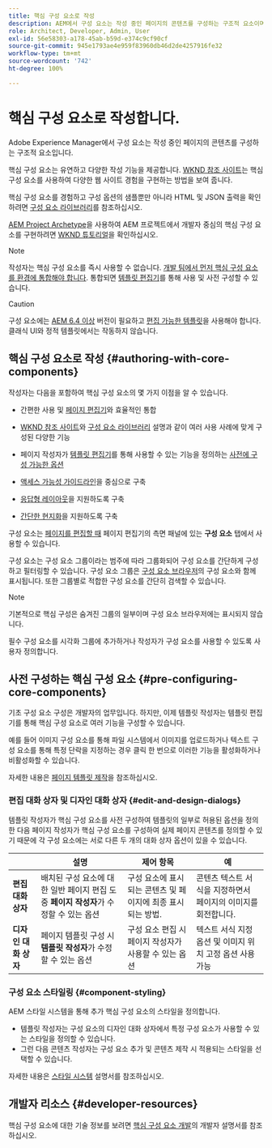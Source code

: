 ```yaml
---
title: 핵심 구성 요소로 작성
description: AEM에서 구성 요소는 작성 중인 페이지의 콘텐츠를 구성하는 구조적 요소이며, 핵심 구성 요소는 유연하고 다양한 작성 기능을 제공합니다.
role: Architect, Developer, Admin, User
exl-id: 56e58303-a178-45ab-b59d-e374c9cf90cf
source-git-commit: 945e1793ae4e959f83960db46d2de4257916fe32
workflow-type: tm+mt
source-wordcount: '742'
ht-degree: 100%

---
```


# 핵심 구성 요소로 작성합니다.

Adobe Experience Manager에서 구성 요소는 작성 중인 페이지의 콘텐츠를 구성하는 구조적 요소입니다.

핵심 구성 요소는 유연하고 다양한 작성 기능을 제공합니다. [WKND 참조 사이트](https://wknd.site)는 핵심 구성 요소를 사용하여 다양한 웹 사이트 경험을 구현하는 방법을 보여 줍니다.

핵심 구성 요소를 경험하고 구성 옵션의 샘플뿐만 아니라 HTML 및 JSON 출력을 확인하려면 [구성 요소 라이브러리](https://adobe.com/go/aem_cmp_library_kr)를 참조하십시오.

[AEM Project Archetype](/help/developing/archetype/overview.md)을 사용하여 AEM 프로젝트에서 개발자 중심의 핵심 구성 요소를 구현하려면 [WKND 튜토리얼](https://experienceleague.adobe.com/docs/experience-manager-learn/getting-started-wknd-tutorial-develop/overview.html)을 확인하십시오.

>[!NOTE]
>
>작성자는 핵심 구성 요소를 즉시 사용할 수 없습니다. [개발 팀에서 먼저 핵심 구성 요소를 환경에 통합해야 합니다](/help/get-started/using.md). 통합되면 [템플릿 편집기](https://experienceleague.adobe.com/docs/experience-manager-cloud-service/sites/authoring/features/templates.html)를 통해 사용 및 사전 구성할 수 있습니다.

>[!CAUTION]
>
>구성 요소에는 [AEM 6.4 이상](/help/versions.md) 버전이 필요하고 [편집 가능한 템플릿](https://experienceleague.adobe.com/docs/experience-manager-cloud-service/sites/authoring/features/templates.html)을 사용해야 합니다. 클래식 UI와 정적 템플릿에서는 작동하지 않습니다.

## 핵심 구성 요소로 작성 {#authoring-with-core-components}

작성자는 다음을 포함하여 핵심 구성 요소의 몇 가지 이점을 알 수 있습니다.

* 간편한 사용 및 [페이지 편집기](https://experienceleague.adobe.com/docs/experience-manager-cloud-service/sites/authoring/fundamentals/editing-content.html)와 효율적인 통합

* [WKND 참조 사이트](https://wknd.site)와 [구성 요소 라이브러리](https://adobe.com/go/aem_cmp_library_kr) 설명과 같이 여러 사용 사례에 맞게 구성된 다양한 기능

* 페이지 작성자가 [템플릿 편집기](https://experienceleague.adobe.com/docs/experience-manager-cloud-service/sites/authoring/features/templates.html)를 통해 사용할 수 있는 기능을 정의하는 [사전에 구성 가능한 옵션](#pre-configuring-core-components)

* [액세스 가능성 가이드라인](https://experienceleague.adobe.com/docs/experience-manager-cloud-service/sites/authoring/fundamentals/accessible-content.html)을 중심으로 구축

* [응답형 레이아웃](https://experienceleague.adobe.com/docs/experience-manager-cloud-service/sites/authoring/features/responsive-layout.html)을 지원하도록 구축

* [간단한 현지화](localization.md)을 지원하도록 구축

구성 요소는 [페이지를 편집할 때](https://experienceleague.adobe.com/docs/experience-manager-cloud-service/sites/authoring/fundamentals/editing-content.html) 페이지 편집기의 측면 패널에 있는 **구성 요소** 탭에서 사용할 수 있습니다.

구성 요소는 구성 요소 그룹이라는 범주에 따라 그룹화되어 구성 요소를 간단하게 구성하고 필터링할 수 있습니다. 구성 요소 그룹은 [구성 요소 브라우저](https://experienceleague.adobe.com/docs/experience-manager-cloud-service/sites/authoring/fundamentals/editing-content.html)의 구성 요소와 함께 표시됩니다. 또한 그룹별로 적합한 구성 요소를 간단히 검색할 수 있습니다.

>[!NOTE]
>
>기본적으로 핵심 구성은 숨겨진 그룹의 일부이며 구성 요소 브라우저에는 표시되지 않습니다.
>
>필수 구성 요소를 시각화 그룹에 추가하거나 작성자가 구성 요소를 사용할 수 있도록 사용자 정의합니다.

## 사전 구성하는 핵심 구성 요소 {#pre-configuring-core-components}

기초 구성 요소 구성은 개발자의 업무입니다. 하지만, 이제 템플릿 작성자는 템플릿 편집기를 통해 핵심 구성 요소로 여러 기능을 구성할 수 있습니다.

예를 들어 이미지 구성 요소를 통해 파일 시스템에서 이미지를 업로드하거나 텍스트 구성 요소를 통해 특정 단락을 지정하는 경우 클릭 한 번으로 이러한 기능을 활성화하거나 비활성화할 수 있습니다.

자세한 내용은 [페이지 템플릿 제작](https://experienceleague.adobe.com/docs/experience-manager-cloud-service/sites/authoring/features/templates.html)을 참조하십시오.

### 편집 대화 상자 및 디자인 대화 상자 {#edit-and-design-dialogs}

템플릿 작성자가 핵심 구성 요소를 사전 구성하여 템플릿의 일부로 허용된 옵션을 정의한 다음 페이지 작성자가 핵심 구성 요소를 구성하여 실제 페이지 콘텐츠를 정의할 수 있기 때문에 각 구성 요소에는 서로 다른 두 개의 대화 상자 옵션이 있을 수 있습니다.

|  | 설명 | 제어 항목 | 예 |
|--- |--- |--- |--- |
| **편집 대화 상자** | 배치된 구성 요소에 대한 일반 페이지 편집 도중 **페이지 작성자**&#x200B;가 수정할 수 있는 옵션 | 구성 요소에 표시되는 콘텐츠 및 페이지에 최종 표시되는 방법. | 콘텐츠 텍스트 서식을 지정하면서 페이지의 이미지를 회전합니다. |
| **디자인 대화 상자** | 페이지 템플릿 구성 시 **템플릿 작성자**&#x200B;가 수정할 수 있는 옵션 | 구성 요소 편집 시 페이지 작성자가 사용할 수 있는 옵션 | 텍스트 서식 지정 옵션 및 이미지 위치 고정 옵션 사용 가능 |

### 구성 요소 스타일링 {#component-styling}

AEM 스타일 시스템을 통해 추가 핵심 구성 요소의 스타일을 정의합니다.

* 템플릿 작성자는 구성 요소의 디자인 대화 상자에서 특정 구성 요소가 사용할 수 있는 스타일을 정의할 수 있습니다.
* 그런 다음 콘텐츠 작성자는 구성 요소 추가 및 콘텐츠 제작 시 적용되는 스타일을 선택할 수 있습니다.

자세한 내용은 [스타일 시스템](https://experienceleague.adobe.com/docs/experience-manager-cloud-service/sites/authoring/features/style-system.html) 설명서를 참조하십시오.

## 개발자 리소스 {#developer-resources}

핵심 구성 요소에 대한 기술 정보를 보려면 [핵심 구성 요소 개발](/help/developing/overview.md)의 개발자 설명서를 참조하십시오.
